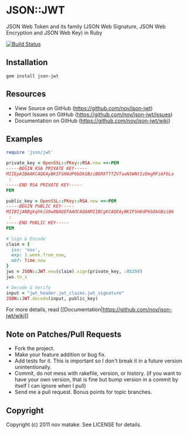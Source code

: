 # JSON::JWT

JSON Web Token and its family (JSON Web Signature, JSON Web Encryption and JSON Web Key) in Ruby

[![Build Status](https://secure.travis-ci.org/nov/json-jwt.png)](http://travis-ci.org/nov/json-jwt)

## Installation

```
gem install json-jwt
```

## Resources

* View Source on GitHub (https://github.com/nov/json-jwt)
* Report Issues on GitHub (https://github.com/nov/json-jwt/issues)
* Documentation on GitHub (https://github.com/nov/json-jwt/wiki)

## Examples

```ruby
require 'json/jwt'

private_key = OpenSSL::PKey::RSA.new <<-PEM
-----BEGIN RSA PRIVATE KEY-----
MIIEpAIBAAKCAQEAyBKIFSH8dP6bDkGBziB6RXTTfZVTaaNSWNtIzDmgRFi6FbLo
 :
-----END RSA PRIVATE KEY-----
PEM

public_key = OpenSSL::PKey::RSA.new <<-PEM
-----BEGIN PUBLIC KEY-----
MIIBIjANBgkqhkiG9w0BAQEFAAOCAQ8AMIIBCgKCAQEAyBKIFSH8dP6bDkGBziB6
 :
-----END PUBLIC KEY-----
PEM

# Sign & Encode
claim = {
  iss: 'nov',
  exp: 1.week.from_now,
  nbf: Time.now
}
jws = JSON::JWT.new(claim).sign(private_key, :RS256)
jws.to_s

# Decode & Verify
input = "jwt_header.jwt_claims.jwt_signature"
JSON::JWT.decode(input, public_key)
```

For more details, read [[Documentation|https://github.com/nov/json-jwt/wiki]]

## Note on Patches/Pull Requests

* Fork the project.
* Make your feature addition or bug fix.
* Add tests for it. This is important so I don't break it in a
  future version unintentionally.
* Commit, do not mess with rakefile, version, or history.
  (if you want to have your own version, that is fine but bump version in a commit by itself I can ignore when I pull)
* Send me a pull request. Bonus points for topic branches.

## Copyright

Copyright (c) 2011 nov matake. See LICENSE for details.
